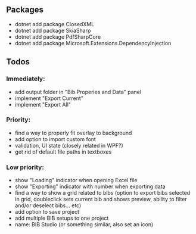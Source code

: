 ## Packages

- dotnet add package ClosedXML
- dotnet add package SkiaSharp
- dotnet add package PdfSharpCore
- dotnet add package Microsoft.Extensions.DependencyInjection

## Todos

### Immediately:
- add output folder in "Bib Properies and Data" panel
- implement "Export Current"
- implement "Export All"

### Priority:
- find a way to properly fit overlay to background
- add option to import custom font
- validation, UI state (closely related in WPF?)
- get rid of default file paths in textboxes

### Low priority:
- show "Loading" indicator when opening Excel file
- show "Exporting" indicator with number when exporting data
- find a way to show a grid related to bibs (option to export bibs selected in grid, 
  doubleclick sets current bib and shows preview, ability to filter and/or deselect bibs... etc)
- add option to save project
- add multiple BIB setups to one project
- name: BIB Studio (or something similar, also set an icon)